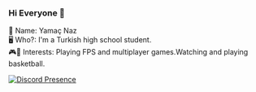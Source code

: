 ### Hi Everyone 👋

<!--
**yamacnz/yamacnz** is a ✨ _special_ ✨ repository because its `README.md` (this file) appears on your GitHub profile.

Here are some ideas to get you started:
-->
👀 Name: Yamaç Naz<br>
🖥️ Who?: I'm a Turkish high school student.<br>
🎮🏀 Interests: Playing FPS  and multiplayer games.Watching and playing basketball.<br>

[![Discord Presence](https://lanyard.cnrad.dev/api/368440958414487553
                            )](https://discord.com/users/368440958414487553)
